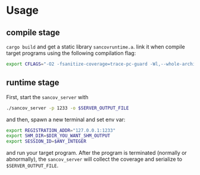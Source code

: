# Usage

## compile stage
``cargo build`` and get a static library ``sancovruntime.a``. link it when compile target programs using the following compilation flag:

```bash
export CFLAGS="-O2 -fsanitize-coverage=trace-pc-guard -Wl,--whole-archive sancovruntime.a -Wl,--no-whole-archive -pthread -lrt"
```

## runtime stage
First, start the ``sancov_server`` with

```bash
./sancov_server -p 1233 -o $SERVER_OUTPUT_FILE
``` 

and then, spawn a new terminal and set env var:

```bash
export REGISTRATION_ADDR="127.0.0.1:1233"
export SHM_DIR=$DIR_YOU_WANT_SHM_OUTPUT
export SESSION_ID=$ANY_INTEGER
```

and run your target program. After the program is terminated (normally or abnormally), the ``sancov_server`` will collect the coverage and serialize to ``$SERVER_OUTPUT_FILE``.